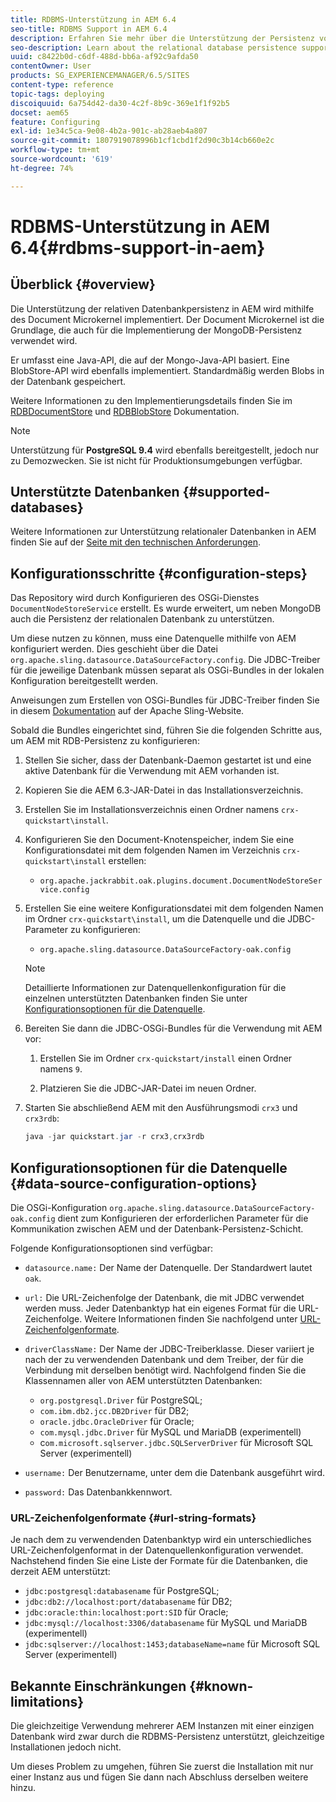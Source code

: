 ```yaml
---
title: RDBMS-Unterstützung in AEM 6.4
seo-title: RDBMS Support in AEM 6.4
description: Erfahren Sie mehr über die Unterstützung der Persistenz von relationalen Datenbanken in AEM 6.4 und die verfügbaren Konfigurationsoptionen.
seo-description: Learn about the relational database persistence support in AEM 6.4 and the available configuration options.
uuid: c8422b0d-c6df-488d-bb6a-af92c9afda50
contentOwner: User
products: SG_EXPERIENCEMANAGER/6.5/SITES
content-type: reference
topic-tags: deploying
discoiquuid: 6a754d42-da30-4c2f-8b9c-369e1f1f92b5
docset: aem65
feature: Configuring
exl-id: 1e34c5ca-9e08-4b2a-901c-ab28aeb4a807
source-git-commit: 1807919078996b1cf1cbd1f2d90c3b14cb660e2c
workflow-type: tm+mt
source-wordcount: '619'
ht-degree: 74%

---
```


# RDBMS-Unterstützung in AEM 6.4{#rdbms-support-in-aem}

## Überblick {#overview}

Die Unterstützung der relativen Datenbankpersistenz in AEM wird mithilfe des Document Microkernel implementiert. Der Document Microkernel ist die Grundlage, die auch für die Implementierung der MongoDB-Persistenz verwendet wird.

Er umfasst eine Java-API, die auf der Mongo-Java-API basiert. Eine BlobStore-API wird ebenfalls implementiert. Standardmäßig werden Blobs in der Datenbank gespeichert.

Weitere Informationen zu den Implementierungsdetails finden Sie im [RDBDocumentStore](https://jackrabbit.apache.org/oak/docs/apidocs/org/apache/jackrabbit/oak/plugins/document/rdb/RDBDocumentStore.html) und [RDBBlobStore](https://jackrabbit.apache.org/oak/docs/apidocs/org/apache/jackrabbit/oak/plugins/document/rdb/RDBBlobStore.html) Dokumentation.

>[!NOTE]
>
>Unterstützung für **PostgreSQL 9.4** wird ebenfalls bereitgestellt, jedoch nur zu Demozwecken. Sie ist nicht für Produktionsumgebungen verfügbar.

## Unterstützte Datenbanken {#supported-databases}

Weitere Informationen zur Unterstützung relationaler Datenbanken in AEM finden Sie auf der [Seite mit den technischen Anforderungen](/help/sites-deploying/technical-requirements.md). 

## Konfigurationsschritte {#configuration-steps}

Das Repository wird durch Konfigurieren des OSGi-Dienstes `DocumentNodeStoreService` erstellt. Es wurde erweitert, um neben MongoDB auch die Persistenz der relationalen Datenbank zu unterstützen.

Um diese nutzen zu können, muss eine Datenquelle mithilfe von AEM konfiguriert werden. Dies geschieht über die Datei `org.apache.sling.datasource.DataSourceFactory.config`. Die JDBC-Treiber für die jeweilige Datenbank müssen separat als OSGi-Bundles in der lokalen Konfiguration bereitgestellt werden.

Anweisungen zum Erstellen von OSGi-Bundles für JDBC-Treiber finden Sie in diesem [Dokumentation](https://sling.apache.org/documentation/bundles/datasource-providers.html#convert-driver-jars-to-bundle) auf der Apache Sling-Website.

Sobald die Bundles eingerichtet sind, führen Sie die folgenden Schritte aus, um AEM mit RDB-Persistenz zu konfigurieren:

1. Stellen Sie sicher, dass der Datenbank-Daemon gestartet ist und eine aktive Datenbank für die Verwendung mit AEM vorhanden ist.
1. Kopieren Sie die AEM 6.3-JAR-Datei in das Installationsverzeichnis.
1. Erstellen Sie im Installationsverzeichnis einen Ordner namens `crx-quickstart\install`.
1. Konfigurieren Sie den Document-Knotenspeicher, indem Sie eine Konfigurationsdatei mit dem folgenden Namen im Verzeichnis `crx-quickstart\install` erstellen:

   * `org.apache.jackrabbit.oak.plugins.document.DocumentNodeStoreService.config`

1. Erstellen Sie eine weitere Konfigurationsdatei mit dem folgenden Namen im Ordner `crx-quickstart\install`, um die Datenquelle und die JDBC-Parameter zu konfigurieren:

   * `org.apache.sling.datasource.DataSourceFactory-oak.config`

   >[!NOTE]
   >
   >Detaillierte Informationen zur Datenquellenkonfiguration für die einzelnen unterstützten Datenbanken finden Sie unter [Konfigurationsoptionen für die Datenquelle](/help/sites-deploying/rdbms-support-in-aem.md#data-source-configuration-options).

1. Bereiten Sie dann die JDBC-OSGi-Bundles für die Verwendung mit AEM vor:

   1. Erstellen Sie im Ordner `crx-quickstart/install` einen Ordner namens `9`.

   1. Platzieren Sie die JDBC-JAR-Datei im neuen Ordner.

1. Starten Sie abschließend AEM mit den Ausführungsmodi `crx3` und `crx3rdb`:

   ```java
   java -jar quickstart.jar -r crx3,crx3rdb
   ```

## Konfigurationsoptionen für die Datenquelle {#data-source-configuration-options}

Die OSGi-Konfiguration `org.apache.sling.datasource.DataSourceFactory-oak.config` dient zum Konfigurieren der erforderlichen Parameter für die Kommunikation zwischen AEM und der Datenbank-Persistenz-Schicht.

Folgende Konfigurationsoptionen sind verfügbar:

* `datasource.name:` Der Name der Datenquelle. Der Standardwert lautet `oak`.

* `url:` Die URL-Zeichenfolge der Datenbank, die mit JDBC verwendet werden muss. Jeder Datenbanktyp hat ein eigenes Format für die URL-Zeichenfolge. Weitere Informationen finden Sie nachfolgend unter [URL-Zeichenfolgenformate](/help/sites-deploying/rdbms-support-in-aem.md#url-string-formats).

* `driverClassName:` Der Name der JDBC-Treiberklasse. Dieser variiert je nach der zu verwendenden Datenbank und dem Treiber, der für die Verbindung mit derselben benötigt wird. Nachfolgend finden Sie die Klassennamen aller von AEM unterstützten Datenbanken:

   * `org.postgresql.Driver` für PostgreSQL;
   * `com.ibm.db2.jcc.DB2Driver` für DB2;
   * `oracle.jdbc.OracleDriver` für Oracle;
   * `com.mysql.jdbc.Driver` für MySQL und MariaDB (experimentell)
   * c`om.microsoft.sqlserver.jdbc.SQLServerDriver` für Microsoft SQL Server (experimentell)

* `username:` Der Benutzername, unter dem die Datenbank ausgeführt wird.

* `password:` Das Datenbankkennwort.

### URL-Zeichenfolgenformate {#url-string-formats}

Je nach dem zu verwendenden Datenbanktyp wird ein unterschiedliches URL-Zeichenfolgenformat in der Datenquellenkonfiguration verwendet. Nachstehend finden Sie eine Liste der Formate für die Datenbanken, die derzeit AEM unterstützt:

* `jdbc:postgresql:databasename` für PostgreSQL;
* `jdbc:db2://localhost:port/databasename` für DB2;
* `jdbc:oracle:thin:localhost:port:SID` für Oracle;
* `jdbc:mysql://localhost:3306/databasename` für MySQL und MariaDB (experimentell)
* `jdbc:sqlserver://localhost:1453;databaseName=name` für Microsoft SQL Server (experimentell)

## Bekannte Einschränkungen {#known-limitations}

Die gleichzeitige Verwendung mehrerer AEM Instanzen mit einer einzigen Datenbank wird zwar durch die RDBMS-Persistenz unterstützt, gleichzeitige Installationen jedoch nicht.

Um dieses Problem zu umgehen, führen Sie zuerst die Installation mit nur einer Instanz aus und fügen Sie dann nach Abschluss derselben weitere hinzu.
